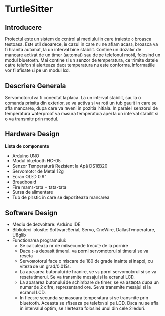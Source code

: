 # TurtleSitter

## Introducere
Proiectul este un sistem de control al mediului in care traieste o broasca testoasa. 
Este util deoarece, in cazul in care nu ne aflam acasa, broasca va fi hranita automat, la un interval bine stabilit.
Contine un dozator de mancare activat de un timer (automat) sau de pe telefonul mobil, folosind un modul bluetooth. Mai contine si un senzor de temperatura, ce trimite datele catre telefon si alerteaza daca temperatura nu este conforma. Informatiile vor fi afisate si pe un modul lcd.

## Descriere Generala
Servomotorul va fi conectat la placa. La un interval stabilit, sau la o comanda primita din exterior, se va activa si va roti un tub gaurit in care se afla mancarea, dupa care va reveni in pozitia initiala. In paralel, senzorul de temperatura waterproof va masura temperatura apei la un interval stabilit si o va transmite prin modul.

## Hardware Design
**Lista de componente**

  * Arduino UNO
  * Modul bluetooth HC-05
  * Senzor Temperatură Rezistent la Apă DS18B20
  * Servomotor de Metal 12g
  * Ecran OLED 0.9"
  * Breadboard
  * Fire mama-tata + tata-tata
  * Sursa de alimentare
  * Tub de plastic in care se depoziteaza mancarea

## Software Design

   * Mediu de dezvoltare: Arduino IDE
   * Biblioteci folosite: SoftwareSerial, Servo, OneWire, DallasTemperature, U8glib
   * Functionarea programului:
     * Se calculeaza nr de milisecunde trecute de la pornire
     * Daca s-a depasit timerul, va porni servomotorul si timerul se va reseta
     * Servomotorul face o miscare de 180 de grade inainte si inapoi, cu viteza de un grad/0.015s.
     * La apasarea butonului de hranire, se va porni servomotorul si se va reseta timerul. Se va transmite mesajul si la ecranul LCD.
     * La apasarea butonului de schimbare de timer, se va astepta dupa un numar de 2 cifre, reprezentand ore. Se va transmite mesajul si la ecranul LCD.
     * In fiecare secunda se masoara temperatura si se transmite prin bluetooth. Aceasta se afiseaza pe telefon si pe LCD. Daca nu se afla in intervalul optim, se alerteaza folosind unul din cele 2 leduri.
